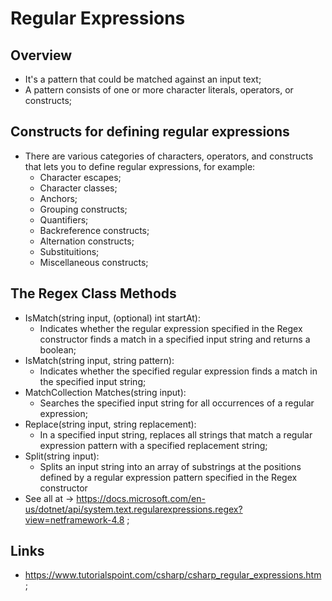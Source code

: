 # Regular Expressions

## Overview

- It's a pattern that could be matched against an input text;
- A pattern consists of one or more character literals, operators, or constructs;

## Constructs for defining regular expressions

- There are various categories of characters, operators, and constructs that lets you to define regular expressions, for example:
  - Character escapes;
  - Character classes;
  - Anchors;
  - Grouping constructs;
  - Quantifiers;
  - Backreference constructs;
  - Alternation constructs;
  - Substituitions;
  - Miscellaneous constructs;

## The Regex Class Methods

- IsMatch(string input, (optional) int startAt):
  - Indicates whether the regular expression specified in the Regex constructor finds a match in a specified input string and returns a boolean;
- IsMatch(string input, string pattern):
  - Indicates whether the specified regular expression finds a match in the specified input string;
- MatchCollection Matches(string input):
  - Searches the specified input string for all occurrences of a regular expression;
- Replace(string input, string replacement):
  - In a specified input string, replaces all strings that match a regular expression pattern with a specified replacement string;
- Split(string input):
  - Splits an input string into an array of substrings at the positions defined by a regular expression pattern specified in the Regex constructor
- See all at -> <https://docs.microsoft.com/en-us/dotnet/api/system.text.regularexpressions.regex?view=netframework-4.8> ;

## Links

- <https://www.tutorialspoint.com/csharp/csharp_regular_expressions.htm> ;
